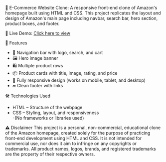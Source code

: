 🛒 E-Commerce Website Clone: A responsive front-end clone of Amazon's homepage built using HTML and CSS. This project replicates the layout and design of Amazon's main page including navbar, search bar, hero section, product boxes, and footer.

🔗 Live Demo: [Click here to view](https://minalduggal.github.io/E-Commerce-Clone/)

🚀 Features
- 🧭 Navigation bar with logo, search, and cart
- 🖼️ Hero image banner
- 🛍️ Multiple product rows
- 📦 Product cards with title, image, rating, and price
- 📱 Fully responsive design (works on mobile, tablet, and desktop)
- 🔚 Clean footer with links
  
🛠️ Technologies Used
- HTML – Structure of the webpage  
- CSS – Styling, layout, and responsiveness  
-(No frameworks or libraries used)

⚠️ Disclaimer
This project is a personal, non-commercial, educational clone of the Amazon homepage, created solely for the purpose of practicing front-end development using HTML and CSS.
It is not intended for commercial use, nor does it aim to infringe on any copyrights or trademarks.
All product names, logos, brands, and registered trademarks are the property of their respective owners.
